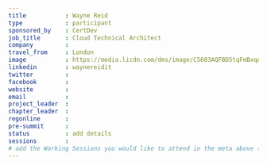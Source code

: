 ```yaml
---
title           : Wayne Reid
type            : participant
sponsored_by    : CertDev
job_title       : Cloud Technical Architect
company         :
travel_from     : London
image           : https://media.licdn.com/dms/image/C5603AQFBD5tqFmBxqA/profile-displayphoto-shrink_800_800/0?e=1531958400&v=beta&t=0G_q748w1To7hnbcxHEKq0zppewH22k39XTMDvnweLE
linkedin        : waynereidit
twitter         :
facebook        :
website         :
email           :
project_leader  :
chapter_leader  :
regonline       :
pre-summit      :
status          : add details
sessions        :
# add the Working Sessions you would like to attend in the meta above (use the session's title) e.g. sessions (one per line): -Security Playbooks Diagrams -Hackathon Daily Sessions
---
```


<!-- put more details about participant here -->
